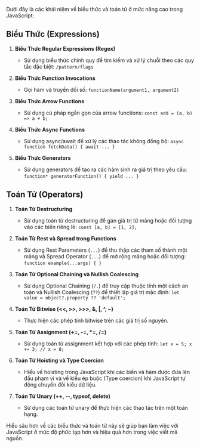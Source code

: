 Dưới đây là các khái niệm về biểu thức và toán tử ở mức nâng cao trong JavaScript:

## Biểu Thức (Expressions)

1. **Biểu Thức Regular Expressions (Regex)**

   - Sử dụng biểu thức chính quy để tìm kiếm và xử lý chuỗi theo các quy tắc đặc biệt: `/pattern/flags`

2. **Biểu Thức Function Invocations**

   - Gọi hàm và truyền đối số: `functionName(argument1, argument2)`

3. **Biểu Thức Arrow Functions**

   - Sử dụng cú pháp ngắn gọn của arrow functions: `const add = (a, b) => a + b;`

4. **Biểu Thức Async Functions**

   - Sử dụng async/await để xử lý các thao tác không đồng bộ: `async function fetchData() { await ... }`

5. **Biểu Thức Generators**
   - Sử dụng generators để tạo ra các hàm sinh ra giá trị theo yêu cầu: `function* generatorFunction() { yield ... }`

## Toán Tử (Operators)

1. **Toán Tử Destructuring**

   - Sử dụng toán tử destructuring để gán giá trị từ mảng hoặc đối tượng vào các biến riêng lẻ: `const [a, b] = [1, 2];`

2. **Toán Tử Rest và Spread trong Functions**

   - Sử dụng Rest Parameters (`...`) để thu thập các tham số thành một mảng và Spread Operator (`...`) để mở rộng mảng hoặc đối tượng: `function example(...args) { }`

3. **Toán Tử Optional Chaining và Nullish Coalescing**

   - Sử dụng Optional Chaining (`?.`) để truy cập thuộc tính một cách an toàn và Nullish Coalescing (`??`) để thiết lập giá trị mặc định: `let value = object?.property ?? 'default';`

4. **Toán Tử Bitwise (<<, >>, >>>, &, |, ^, ~)**

   - Thực hiện các phép tính bitwise trên các giá trị số nguyên.

5. **Toán Tử Assignment (+=, -=, \*=, /=)**

   - Sử dụng toán tử assignment kết hợp với các phép tính: `let x = 5; x += 3; // x = 8;`

6. **Toán Tử Hoisting và Type Coercion**

   - Hiểu về hoisting trong JavaScript khi các biến và hàm được đưa lên đầu phạm vi và về kiểu ép buộc (Type coercion) khi JavaScript tự động chuyển đổi kiểu dữ liệu.

7. **Toán Tử Unary (++, --, typeof, delete)**
   - Sử dụng các toán tử unary để thực hiện các thao tác trên một toán hạng.

Hiểu sâu hơn về các biểu thức và toán tử này sẽ giúp bạn làm việc với JavaScript ở mức độ phức tạp hơn và hiệu quả hơn trong việc viết mã nguồn.
